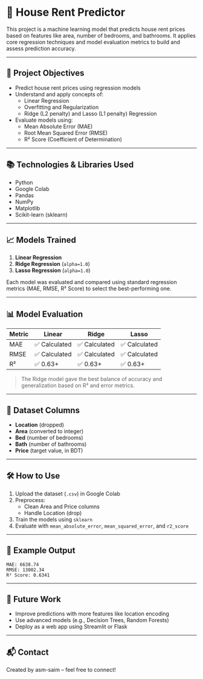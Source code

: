 
# 🏡 House Rent Predictor

This project is a machine learning model that predicts house rent prices based on features like area, number of bedrooms, and bathrooms. It applies core regression techniques and model evaluation metrics to build and assess prediction accuracy.

---

## 🚀 Project Objectives

- Predict house rent prices using regression models
- Understand and apply concepts of:
  - Linear Regression
  - Overfitting and Regularization
  - Ridge (L2 penalty) and Lasso (L1 penalty) Regression
- Evaluate models using:
  - Mean Absolute Error (MAE)
  - Root Mean Squared Error (RMSE)
  - R² Score (Coefficient of Determination)

---

## 📚 Technologies & Libraries Used

- Python
- Google Colab
- Pandas
- NumPy
- Matplotlib
- Scikit-learn (sklearn)

---

## 📈 Models Trained

1. **Linear Regression**
2. **Ridge Regression** (`alpha=1.0`)
3. **Lasso Regression** (`alpha=1.0`)

Each model was evaluated and compared using standard regression metrics (MAE, RMSE, R² Score) to select the best-performing one.

---

## 📊 Model Evaluation

| Metric | Linear | Ridge | Lasso |
|--------|--------|-------|-------|
| MAE    | ✅ Calculated | ✅ Calculated | ✅ Calculated |
| RMSE   | ✅ Calculated | ✅ Calculated | ✅ Calculated |
| R²     | ✅ 0.63+ | ✅ 0.63+ | ✅ 0.63+ |

> The Ridge model gave the best balance of accuracy and generalization based on R² and error metrics.

---

## 📁 Dataset Columns

- **Location** (dropped)
- **Area** (converted to integer)
- **Bed** (number of bedrooms)
- **Bath** (number of bathrooms)
- **Price** (target value, in BDT)

---

## 🛠 How to Use

1. Upload the dataset (`.csv`) in Google Colab
2. Preprocess:
   - Clean Area and Price columns
   - Handle Location (drop)
3. Train the models using `sklearn`
4. Evaluate with `mean_absolute_error`, `mean_squared_error`, and `r2_score`

---

## 📎 Example Output

```
MAE: 6638.74
RMSE: 13002.34
R² Score: 0.6341
```

---

## 🤖 Future Work

- Improve predictions with more features like location encoding
- Use advanced models (e.g., Decision Trees, Random Forests)
- Deploy as a web app using Streamlit or Flask

---

## 📬 Contact

Created by asm-saim – feel free to connect!
